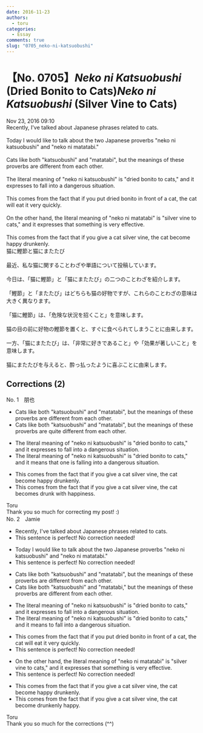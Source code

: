 ```yaml
---
date: 2016-11-23
authors:
  - toru
categories:
  - Essay
comments: true
slug: "0705_neko-ni-katsuobushi"
---
```


# 【No. 0705】<strong><em>Neko ni Katsuobushi</strong></em> (Dried Bonito to Cats)<strong><em>Neko ni Katsuobushi</strong></em> (Silver Vine to Cats)
<div class="date">Nov 23, 2016 09:10</div>
<div id="post"><div id="body_show_ori">
Recently, I've talked about Japanese phrases related to cats.<br/><br/>Today I would like to talk about the two Japanese proverbs "neko ni katsuobushi" and "neko ni matatabi."<br/><br/>Cats like both "katsuobushi" and "matatabi", but the meanings of these proverbs are different from each other.<br/><br/>The literal meaning of "neko ni katsuobushi" is "dried bonito to cats," and it expresses to fall into a dangerous situation. <br/><br/>This comes from the fact that if you put dried bonito in front of a cat, the cat will eat it very quickly.<br/><br/>On the other hand, the literal meaning of "neko ni matatabi" is "silver vine to cats," and it expresses that something is very effective.<br/><br/>This comes from the fact that if you give a cat silver vine, the cat become happy  drunkenly.
</div></div>

<!-- more -->

<div id="post_ja"><div id="body_show_mo">
猫に鰹節と猫にまたたび<br/><br/>最近、私な猫に関することわざや単語について投稿しています。<br/><br/>今日は、「猫に鰹節」と「猫にまたたび」の二つのことわざを紹介します。<br/><br/>「鰹節」と「またたび」はどちらも猫の好物ですが、これらのことわざの意味は大きく異なります。<br/><br/>「猫に鰹節」は、「危険な状況を招くこと」を意味します。<br/><br/>猫の目の前に好物の鰹節を置くと、すぐに食べられてしまうことに由来します。<br/><br/>一方、「猫にまたたび」は、「非常に好きであること」や「効果が著しいこと」を意味します。<br/><br/>猫にまたたびを与えると、酔っ払ったように喜ぶことに由来します。
</div></div>

## Corrections (2)
<div id="block"><div class="first_name"> No. 1　<span class="just_name">朋也</span></div><div id="block2">
<ul class="correction_field">
<li class="incorrect">Cats like both "katsuobushi" and "matatabi", but the meanings of these proverbs are different from each other.</li>
<li class="corrected correct">
Cats like both "katsuobushi" and "matatabi", but the meanings of these proverbs are quite different from each other.
</li>
</ul>
<ul class="correction_field">
<li class="incorrect">The literal meaning of "neko ni katsuobushi" is "dried bonito to cats," and it expresses to fall into a dangerous situation.</li>
<li class="corrected correct">
The literal meaning of "neko ni katsuobushi" is "dried bonito to cats," and it means that one is falling into a dangerous situation.
</li>
</ul>
<ul class="correction_field">
<li class="incorrect">This comes from the fact that if you give a cat silver vine, the cat become happy  drunkenly.</li>
<li class="corrected correct">
This comes from the fact that if you give a cat silver vine, the cat becomes drunk with happiness.
</li>
</ul>
</div><div class="name"><span class="just_name">Toru</span><br>
Thank you so much for correcting my post! :)
</div>
</div>
<div id="block"><div class="first_name"> No. 2　<span class="just_name">Jamie</span></div><div id="block2">
<ul class="correction_field">
<li class="incorrect">Recently, I've talked about Japanese phrases related to cats.</li>
<li class="corrected perfect">This sentence is perfect! No correction needed!</li>
</ul>
<ul class="correction_field">
<li class="incorrect">Today I would like to talk about the two Japanese proverbs "neko ni katsuobushi" and "neko ni matatabi."</li>
<li class="corrected perfect">This sentence is perfect! No correction needed!</li>
</ul>
<ul class="correction_field">
<li class="incorrect">Cats like both "katsuobushi" and "matatabi", but the meanings of these proverbs are different from each other.</li>
<li class="corrected correct">
Cats like both "katsuobushi" and "matatabi," but the meanings of these proverbs are different from each other.
</li>
</ul>
<ul class="correction_field">
<li class="incorrect">The literal meaning of "neko ni katsuobushi" is "dried bonito to cats," and it expresses to fall into a dangerous situation.</li>
<li class="corrected correct">
The literal meaning of "neko ni katsuobushi" is "dried bonito to cats," and it means to fall into a dangerous situation.
</li>
</ul>
<ul class="correction_field">
<li class="incorrect">This comes from the fact that if you put dried bonito in front of a cat, the cat will eat it very quickly.</li>
<li class="corrected perfect">This sentence is perfect! No correction needed!</li>
</ul>
<ul class="correction_field">
<li class="incorrect">On the other hand, the literal meaning of "neko ni matatabi" is "silver vine to cats," and it expresses that something is very effective.</li>
<li class="corrected perfect">This sentence is perfect! No correction needed!</li>
</ul>
<ul class="correction_field">
<li class="incorrect">This comes from the fact that if you give a cat silver vine, the cat become happy  drunkenly.</li>
<li class="corrected correct">
This comes from the fact that if you give a cat silver vine, the cat become drunkenly happy.
</li>
</ul>
</div><div class="name"><span class="just_name">Toru</span><br>
Thank you so much for the corrections (^^)
</div>
</div>
